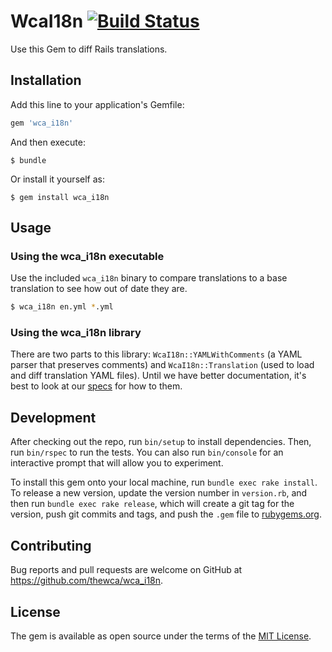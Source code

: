 # WcaI18n [![Build Status](https://travis-ci.org/thewca/wca_i18n.svg?branch=master)](https://travis-ci.org/thewca/wca_i18n)

Use this Gem to diff Rails translations.

## Installation

Add this line to your application's Gemfile:

```ruby
gem 'wca_i18n'
```

And then execute:

    $ bundle

Or install it yourself as:

    $ gem install wca_i18n

## Usage

### Using the wca_i18n executable

Use the included `wca_i18n` binary to compare translations to a base translation to see
how out of date they are.

```bash
$ wca_i18n en.yml *.yml
```

### Using the wca_i18n library

There are two parts to this library: `WcaI18n::YAMLWithComments` (a YAML parser
that preserves comments) and `WcaI18n::Translation` (used to load and diff
translation YAML files). Until we have better documentation, it's best to look
at our [specs](https://github.com/thewca/wca_i18n/tree/master/spec) for how to
them.

## Development

After checking out the repo, run `bin/setup` to install dependencies. Then, run `bin/rspec` to run the tests. You can also run `bin/console` for an interactive prompt that will allow you to experiment.

To install this gem onto your local machine, run `bundle exec rake install`. To release a new version, update the version number in `version.rb`, and then run `bundle exec rake release`, which will create a git tag for the version, push git commits and tags, and push the `.gem` file to [rubygems.org](https://rubygems.org).

## Contributing

Bug reports and pull requests are welcome on GitHub at https://github.com/thewca/wca_i18n.

## License

The gem is available as open source under the terms of the [MIT License](https://opensource.org/licenses/MIT).
